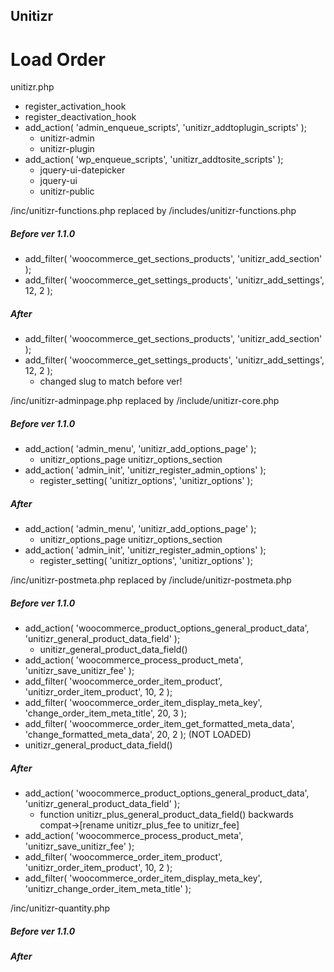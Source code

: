 ## Unitizr

# Load Order

unitizr.php
- register_activation_hook
- register_deactivation_hook
- add_action( 'admin_enqueue_scripts',  'unitizr_addtoplugin_scripts' );
    - unitizr-admin
    - unitizr-plugin
- add_action( 'wp_enqueue_scripts', 'unitizr_addtosite_scripts' );
    - jquery-ui-datepicker
    - jquery-ui
    - unitizr-public


/inc/unitizr-functions.php replaced by /includes/unitizr-functions.php
##### Before ver 1.1.0
- add_filter( 'woocommerce_get_sections_products', 'unitizr_add_section' );
- add_filter( 'woocommerce_get_settings_products', 'unitizr_add_settings', 12, 2 );
##### After
- add_filter( 'woocommerce_get_sections_products', 'unitizr_add_section' );
- add_filter( 'woocommerce_get_settings_products', 'unitizr_add_settings', 12, 2 );
    - changed slug to match before ver!

/inc/unitizr-adminpage.php replaced by /include/unitizr-core.php
##### Before ver 1.1.0
- add_action( 'admin_menu', 'unitizr_add_options_page' ); 
    - unitizr_options_page unitizr_options_section
- add_action( 'admin_init', 'unitizr_register_admin_options' ); 
    - register_setting( 'unitizr_options', 'unitizr_options' );
##### After
- add_action( 'admin_menu', 'unitizr_add_options_page' ); 
    - unitizr_options_page unitizr_options_section
- add_action( 'admin_init', 'unitizr_register_admin_options' ); 
    - register_setting( 'unitizr_options', 'unitizr_options' );

/inc/unitizr-postmeta.php replaced by /include/unitizr-postmeta.php
##### Before ver 1.1.0
- add_action( 'woocommerce_product_options_general_product_data', 'unitizr_general_product_data_field' );
    - unitizr_general_product_data_field() 
- add_action( 'woocommerce_process_product_meta', 'unitizr_save_unitizr_fee' );
- add_filter( 'woocommerce_order_item_product', 'unitizr_order_item_product', 10, 2 ); 
- add_filter( 'woocommerce_order_item_display_meta_key', 'change_order_item_meta_title', 20, 3 );
- add_filter( 'woocommerce_order_item_get_formatted_meta_data', 'change_formatted_meta_data', 20, 2 ); (NOT LOADED)
- unitizr_general_product_data_field() 
##### After
- add_action( 'woocommerce_product_options_general_product_data', 'unitizr_general_product_data_field' );
    - function unitizr_plus_general_product_data_field() backwards compat->[rename unitizr_plus_fee to unitizr_fee]
- add_action( 'woocommerce_process_product_meta', 'unitizr_save_unitizr_fee' );
- add_filter( 'woocommerce_order_item_product', 'unitizr_order_item_product', 10, 2 ); 
- add_filter( 'woocommerce_order_item_display_meta_key', 'unitizr_change_order_item_meta_title' );

/inc/unitizr-quantity.php
##### Before ver 1.1.0
##### After